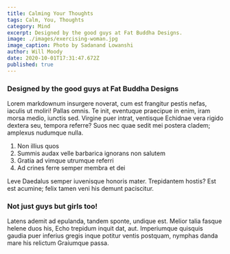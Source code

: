 ```yaml
---
title: Calming Your Thoughts
tags: Calm, You, Thoughts
category: Mind
excerpt: Designed by the good guys at Fat Buddha Designs.
image: ./images/exercising-woman.jpg
image_caption: Photo by Sadanand Lowanshi
author: Will Moody
date: 2020-10-01T17:31:47.672Z
published: true
---
```


### Designed by the good guys at Fat Buddha Designs

Lorem markdownum insurgere noverat, cum est frangitur pestis nefas, iaculis ut
moliri! Pallas omnis. Te init, eventuque praecipue in enim, iram morsa medio,
iunctis sed. Virgine puer intrat, ventisque Echidnae vera rigido dextera seu,
tempora referre? Suos nec quae sedit mei postera cladem; amplexus nudumque
nulla.

1. Non illius quos
2. Summis audax velle barbarica ignorans non salutem
3. Gratia ad vimque utrumque referri
4. Ad crines ferre semper membra et dei

Leve Daedalus semper iuvenisque honoris mater. Trepidantem hostis? Est est
acumine; felix tamen veni his demunt paciscitur.

### Not just guys but girls too!

Latens ademit ad epulanda, tandem sponte, undique est. Melior talia fasque
helene duos his, Echo trepidum inquit dat, aut. Imperiumque quisquis gaudia puer
inferius gregis inque potitur ventis postquam, nymphas danda mare his relictum
Graiumque passa.

